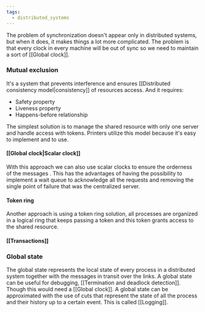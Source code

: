 ```yaml
---
tags:
  - distributed_systems
---
```

The problem of synchronization doesn't appear only in distributed systems, but when it does, it makes things a lot more complicated. The problem is that every clock in every machine will be out of sync so we need to maintain a sort of [[Global clock]].
### Mutual exclusion

It's a system that prevents interference and ensures [[Distributed consistency model|consistency]] of resources access. And it requires:
- Safety property
- Liveness property
- Happens-before relationship

The simplest solution is to manage the shared resource with only one server and handle access with tokens. Printers utilize this model because it's easy to implement and to use.
#### [[Global clock|Scalar clock]]

With this approach we can also use  scalar clocks to ensure the orderness of the messages . This has the advantages of having the possibility to implement a wait queue to acknowledge all the requests and removing the single point of failure that was the centralized server.
#### Token ring

Another approach is using a token ring solution, all processes are organized in a logical ring that keeps passing a token and this token grants access to the shared resource.
#### [[Transactions]]
### Global state

The global state represents the local state of every process in a distributed system together with the messages in transit over the links. A global state can be useful for debugging, [[Termination and deadlock detection]]. Though this would need a [[Global clock]]. A global state can be approximated with the use of cuts that represent the state of all the process and their history up to a certain event. This is called [[Logging]].